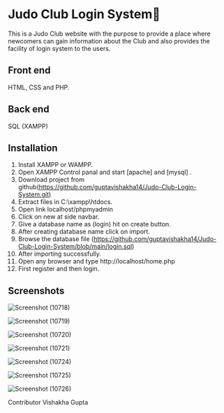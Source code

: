 # Judo Club Login System🥋
This is a Judo Club website with the purpose to provide a place where newcomers can gain information about the Club and also provides the facility of login system to the users.
## Front end
HTML, CSS and PHP.
## Back end
SQL (XAMPP)
## Installation
1. Install XAMPP or WAMPP.
2. Open XAMPP Control panal and start [apache] and [mysql] .
3. Download project from github(https://github.com/guptavishakha14/Judo-Club-Login-System.git)
4. Extract files in C:\xampp\htdocs.
5. Open link localhost/phpmyadmin
6. Click on new at side navbar.
7. Give a database name as (login) hit on create button.
8. After creating database name click on import.
9. Browse the database file (https://github.com/guptavishakha14/Judo-Club-Login-System/blob/main/login.sql)
10. After importing successfully.
11. Open any browser and type http://localhost/home.php
12. First register and then login.
## Screenshots
![Screenshot (10718)](https://user-images.githubusercontent.com/59644712/156917668-f96db880-01cf-4aa9-acef-ea138ecbd4da.png)

![Screenshot (10719)](https://user-images.githubusercontent.com/59644712/156917776-2b1a8c0c-de17-48f0-90be-9d371e4b29f8.png)

![Screenshot (10720)](https://user-images.githubusercontent.com/59644712/156917786-e456620a-6229-4a41-84e1-2fcee265f4d3.png)

![Screenshot (10721)](https://user-images.githubusercontent.com/59644712/156917793-3f39e053-4aa9-4ffb-908d-b1b35e55a230.png)

![Screenshot (10724)](https://user-images.githubusercontent.com/59644712/156917797-e1ffa485-dd24-42f5-9891-2fc991563871.png)

![Screenshot (10725)](https://user-images.githubusercontent.com/59644712/156917798-e40898bc-066a-4816-a20b-eec12f315d19.png)

![Screenshot (10726)](https://user-images.githubusercontent.com/59644712/156917808-fc588cdd-15a9-41c9-9c83-89dbe67a88a1.png)

Contributor Vishakha Gupta
